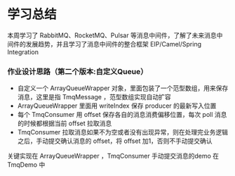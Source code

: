 # 学习总结

本周学习了 RabbitMQ、RocketMQ、Pulsar 等消息中间件，了解了未来消息中间件的发展趋势，并且学习了消息中间件的整合框架 EIP/Camel/Spring Integration

### 作业设计思路（第二个版本:自定义Queue）

* 自定义一个 ArrayQueueWrapper 对象，里面包装了一个范型数组，用来保存消息，这里是指 TmqMessage ，范型数组实现自动扩容
* ArrayQueueWrapper 里面用 writeIndex 保存 producer 的最新写入位置
* 每个 TmqConsumer 用 offset 保存各自的消息消费偏移位置，每次 poll 消息的时候都根据当前 offset 拉取消息
* TmqConsumer 拉取消息如果不为空或者没有出现异常，则在处理完业务逻辑之后，手动提交确认消息的 offset，将 offset 加1，否则不手动提交确认

关键实现在 ArrayQueueWrapper ，TmqConsumer 手动提交消息的demo 在 TmqDemo 中